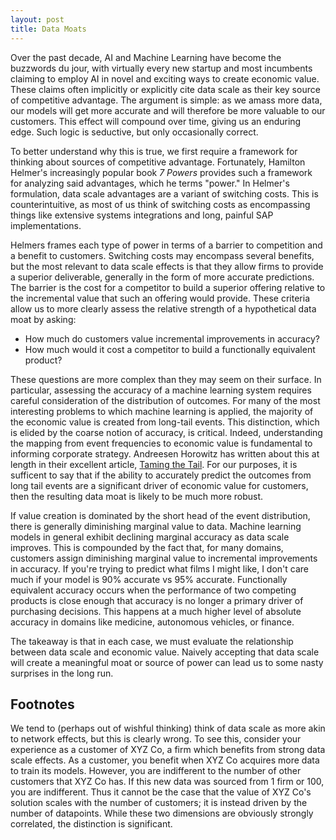 ```yaml
---
layout: post
title: Data Moats 
---
```

Over the past decade, AI and Machine Learning have become the buzzwords du jour, with virtually every new startup and most incumbents claiming to employ AI in novel and exciting ways to create economic value. These claims often implicitly or explicitly cite data scale as their key source of competitive advantage. The argument is simple: as we amass more data, our models will get more accurate and will therefore be more valuable to our customers. This effect will compound over time, giving us an enduring edge. Such logic is seductive, but only occasionally correct.

To better understand why this is true, we first require a framework for thinking about sources of competitive advantage. Fortunately, Hamilton Helmer's increasingly popular book *7 Powers* provides such a framework for analyzing said advantages, which he terms "power." In Helmer's formulation, data scale advantages are a variant of switching costs. This is counterintuitive, as most of us think of switching costs as encompassing things like extensive systems integrations and long, painful SAP implementations.

Helmers frames each type of power in terms of a barrier to competition and a benefit to customers. Switching costs may encompass several benefits, but the most relevant to data scale effects is that they allow firms to provide a superior deliverable, generally in the form of more accurate predictions. The barrier is the cost for a competitor to build a superior offering relative to the incremental value that such an offering would provide. These criteria allow us to more clearly assess the relative strength of a hypothetical data moat by asking:

- How much do customers value incremental improvements in accuracy?
- How much would it cost a competitor to build a functionally equivalent product?

These questions are more complex than they may seem on their surface. In particular, assessing the accuracy of a machine learning system requires careful consideration of the distribution of outcomes. For many of the most interesting problems to which machine learning is applied, the majority of the economic value is created from long-tail events. This distinction, which is elided by the coarse notion of accuracy, is critical. Indeed, understanding the mapping from event frequencies to economic value is fundamental to informing corporate strategy. Andreesen Horowitz has written about this at length in their excellent article, [Taming the Tail](https://a16z.com/2020/08/12/taming-the-tail-adventures-in-improving-ai-economics/?s=09). For our purposes, it is sufficent to say that if the ability to accurately predict the outcomes from long tail events are a significant driver of economic value for customers, then the resulting data moat is likely to be much more robust.

If value creation is dominated by the short head of the event distribution, there is generally diminishing marginal value to data. Machine learning models in general exhibit declining marginal accuracy as data scale improves. This is compounded by the fact that, for many domains, customers assign diminishing marginal value to incremental improvements in accuracy. If you're trying to predict what films I might like, I don't care much if your model is 90% accurate vs 95% accurate. Functionally equivalent accuracy occurs when the performance of two competing products is close enough that accuracy is no longer a primary driver of purchasing decisions. This happens at a much higher level of absolute accuracy in domains like medicine, autonomous vehicles, or finance. 

The takeaway is that in each case, we must evaluate the relationship between data scale and economic value. Naively accepting that data scale will create a meaningful moat or source of power can lead us to some nasty surprises in the long run.

## Footnotes
We tend to (perhaps out of wishful thinking) think of data scale as more akin to network effects, but this is clearly wrong. To see this, consider your experience as a customer of XYZ Co, a firm which benefits from strong data scale effects. As a customer, you benefit when XYZ Co acquires more data to train its models. However, you are indifferent to the number of other customers that XYZ Co has. If this new data was sourced from 1 firm or 100, you are indifferent. Thus it cannot be the case that the value of XYZ Co's solution scales with the number of customers; it is instead driven by the number of datapoints. While these two dimensions are obviously strongly correlated, the distinction is significant. 